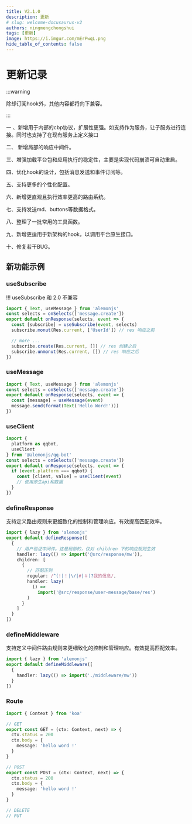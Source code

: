 ```yaml
---
title: V2.1.0
description: 更新
# slug: welcome-docusaurus-v2
authors: ningmengchongshui
tags: [更新]
image: https://i.imgur.com/mErPwqL.png
hide_table_of_contents: false
---
```


# 更新记录

:::warning

除却订阅hook外，其他内容都将向下兼容。

:::

一 、新增用于内部的cbp协议，扩展性更强。如支持作为服务，让子服务进行连接。同时也支持了在现有服务上定义接口

二、 新增局部的响应中间件。

三、增强加载平台包和应用执行的稳定性，主要是实现代码崩溃可自动重启。

四、优化hook的设计，包括消息发送和事件订阅等。

五、支持更多的个性化配置。

六、新增更直观且执行效率更高的路由系统。

七、支持发送md、buttons等数据格式。

八、整理了一批常用的工具函数。

九、新增更适用于新架构的hook，以调用平台原生接口。

十、修复若干BUG。

## 新功能示例

### useSubscribe

!!! useSubscribe 和 2.0 不兼容

```ts
import { Text, useMessage } from 'alemonjs'
const selects = onSelects(['message.create'])
export default onResponse(selects, event => {
  const [subscribe] = useSubscribe(event, selects)
  subscribe.monut(Res.current, ['UserId']) // res 响应之前

  // more ...
  subscribe.create(Res.current, []) // res 创建之后
  subscribe.unmonut(Res.current, []) // res 响应之后
})
```

### useMessage

```ts
import { Text, useMessage } from 'alemonjs'
const selects = onSelects(['message.create'])
export default onResponse(selects, event => {
  const [message] = useMessage(event)
  message.send(format(Text('Hello Word!')))
})
```

### useClient

```ts
import {
  platform as qqbot,
  useClient
} from '@alemonjs/qq-bot'
const selects = onSelects(['message.create'])
export default onResponse(selects, event => {
  if (event.platform === qqbot) {
    const [client, value] = useClient(event)
    // 使用原生api和数据
  }
})
```

### defineResponse

支持定义路由规则来更细致化的控制和管理响应。有效提高匹配效率。

```ts title="src/router.ts"
import { lazy } from 'alemonjs'
export default defineResponse([
  {
    // 用户验证中间件。这是局部的，仅对 children 下的响应规则生效
    handler: lazy(() => import('@src/response/mw')),
    children: [
      {
        // 匹配正则
        regular: /^(!|！|\/|#|＃)?我的信息/,
        handler: lazy(
          () =>
            import('@src/response/user-message/base/res')
        )
      }
    ]
  }
])
```

### defineMiddleware

支持定义中间件路由规则来更细致化的控制和管理响应。有效提高匹配效率。

```ts title="src/router-mw.ts"
import { lazy } from 'alemonjs'
export default defineMiddleware([
  {
    handler: lazy(() => import('./middleware/mw'))
  }
])
```

### Route

```ts
import { Context } from 'koa'

// GET
export const GET = (ctx: Context, next) => {
  ctx.status = 200
  ctx.body = {
    message: 'hello word !'
  }
}

// POST
export const POST = (ctx: Context, next) => {
  ctx.status = 200
  ctx.body = {
    message: 'hello word !'
  }
}

// DELETE
// PUT
```
